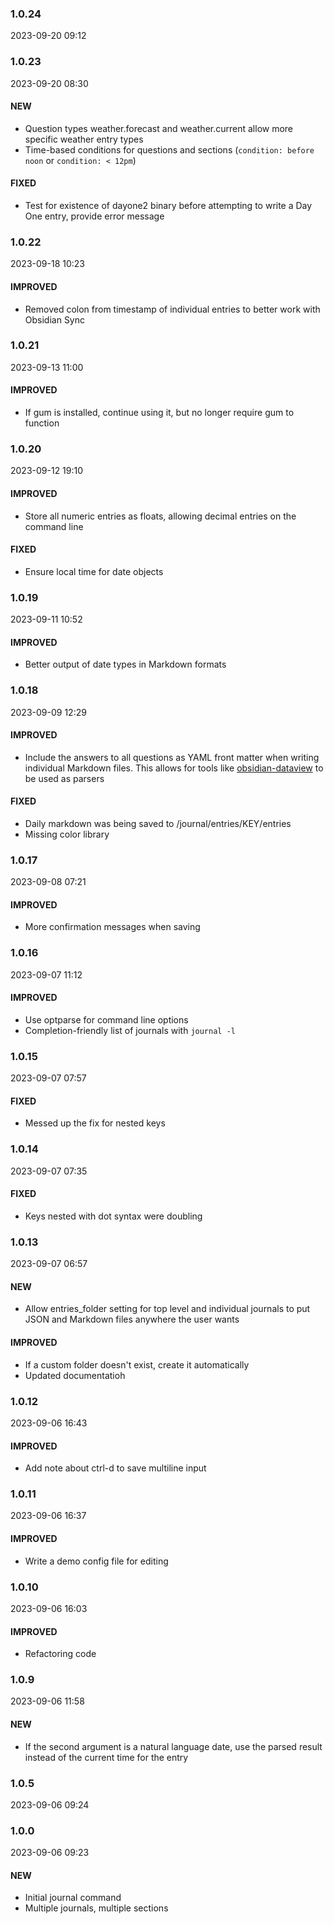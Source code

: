 ### 1.0.24

2023-09-20 09:12

### 1.0.23

2023-09-20 08:30

#### NEW

- Question types weather.forecast and weather.current allow more specific weather entry types
- Time-based conditions for questions and sections (`condition: before noon` or `condition: < 12pm`)

#### FIXED

- Test for existence of dayone2 binary before attempting to write a Day One entry, provide error message

### 1.0.22

2023-09-18 10:23

#### IMPROVED

- Removed colon from timestamp of individual entries to better work with Obsidian Sync

### 1.0.21

2023-09-13 11:00

#### IMPROVED

- If gum is installed, continue using it, but no longer require gum to function

### 1.0.20

2023-09-12 19:10

#### IMPROVED

- Store all numeric entries as floats, allowing decimal entries on the command line

#### FIXED

- Ensure local time for date objects

### 1.0.19

2023-09-11 10:52

#### IMPROVED

- Better output of date types in Markdown formats

### 1.0.18

2023-09-09 12:29

#### IMPROVED

- Include the answers to all questions as YAML front matter when writing individual Markdown files. This allows for tools like [obsidian-dataview](https://github.com/blacksmithgu/obsidian-dataview) to be used as parsers

#### FIXED

- Daily markdown was being saved to /journal/entries/KEY/entries
- Missing color library

### 1.0.17

2023-09-08 07:21

#### IMPROVED

- More confirmation messages when saving

### 1.0.16

2023-09-07 11:12

#### IMPROVED

- Use optparse for command line options
- Completion-friendly list of journals with `journal -l`

### 1.0.15

2023-09-07 07:57

#### FIXED

- Messed up the fix for nested keys

### 1.0.14

2023-09-07 07:35

#### FIXED

- Keys nested with dot syntax were doubling

### 1.0.13

2023-09-07 06:57

#### NEW

- Allow entries_folder setting for top level and individual journals to put JSON and Markdown files anywhere the user wants

#### IMPROVED

- If a custom folder doesn't exist, create it automatically
- Updated documentatioh

### 1.0.12

2023-09-06 16:43

#### IMPROVED

- Add note about ctrl-d to save multiline input

### 1.0.11

2023-09-06 16:37

#### IMPROVED

- Write a demo config file for editing

### 1.0.10

2023-09-06 16:03

#### IMPROVED

- Refactoring code

### 1.0.9

2023-09-06 11:58

#### NEW

- If the second argument is a natural language date, use the parsed result instead of the current time for the entry

### 1.0.5

2023-09-06 09:24

### 1.0.0

2023-09-06 09:23

#### NEW

- Initial journal command
- Multiple journals, multiple sections
